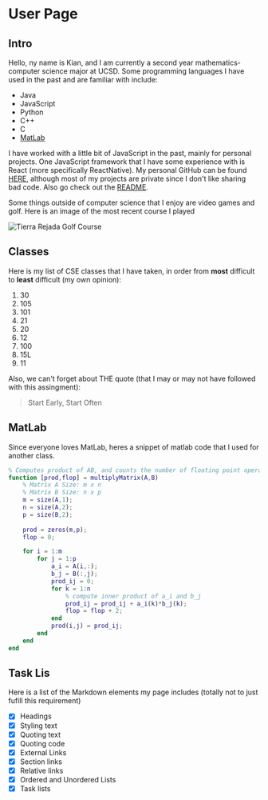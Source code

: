 # User Page

## Intro
Hello, ny name is Kian, and I am currently a second year mathematics-computer science major at UCSD. Some programming languages I have used in the past and are familiar with include:
- Java
- JavaScript
- Python
- C++
- C
- [MatLab](index.md#MatLab)

I have worked with a little bit of JavaScript in the past, mainly for personal projects. One JavaScript framework that I have some experience with is React (more specifically ReactNative). My personal GitHub can be found [HERE](https://github.com/kianchou), although most of my projects are private since I don't like sharing bad code. Also go check out the [README](README.md).

Some things outside of computer science that I enjoy are video games and golf. Here is an image of the most recent course I played

![Tierra Rejada Golf Course](https://thegolfwire.com/wp-content/uploads/2018/09/tierrarejada.jpg)

## Classes
Here is my list of CSE classes that I have taken, in order from **most** difficult to **least** difficult (my own opinion):
1. 30
2. 105
3. 101
4. 21
5. 20
6. 12
7. 100
8. 15L
9. 11

Also, we can't forget about THE quote (that I may or may not have followed with this assingment):
> Start Early, Start Often

## MatLab
Since everyone loves MatLab, heres a snippet of matlab code that I used for another class.
```matlab
% Computes product of AB, and counts the number of floating point operations
function [prod,flop] = multiplyMatrix(A,B)
    % Matrix A Size: m x n
    % Matrix B Size: n x p
    m = size(A,1);
    n = size(A,2);
    p = size(B,2);
    
    prod = zeros(m,p);
    flop = 0;

    for i = 1:m
        for j = 1:p
            a_i = A(i,:);
            b_j = B(:,j);
            prod_ij = 0;
            for k = 1:n
                % compute inner product of a_i and b_j
                prod_ij = prod_ij + a_i(k)*b_j(k);
                flop = flop + 2;
            end
            prod(i,j) = prod_ij;
        end
    end
end
```

## Task Lis
Here is a list of the Markdown elements my page includes (totally not to just fufill this requirement)
- [X] Headings
- [X] Styling text
- [X] Quoting text
- [X] Quoting code
- [X] External Links
- [X] Section links
- [X] Relative links
- [X] Ordered and Unordered Lists
- [X] Task lists